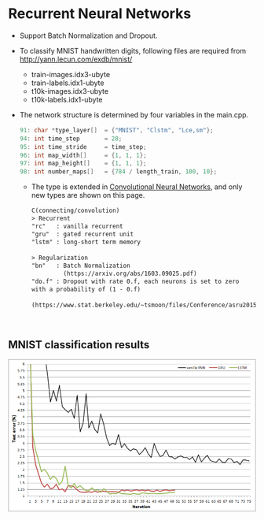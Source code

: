 # Recurrent Neural Networks
- Support Batch Normalization and Dropout.
- To classify MNIST handwritten digits, following files are required from http://yann.lecun.com/exdb/mnist/
  - train-images.idx3-ubyte
  - train-labels.idx1-ubyte
  - t10k-images.idx3-ubyte
  - t10k-labels.idx1-ubyte

- The network structure is determined by four variables in the main.cpp.

  ```C++
  91: char *type_layer[]  = {"MNIST", "Clstm", "Lce,sm"};
  94: int time_step       = 28;
  95: int time_stride     = time_step;
  96: int map_width[]     = {1, 1, 1};
  97: int map_height[]    = {1, 1, 1};
  98: int number_maps[]   = {784 / length_train, 100, 10};
  ```  
  - The type is extended in [Convolutional Neural Networks](https://github.com/paperrune/Neural-Networks/tree/master/Convolutional_Neural_Networks), and only new types are shown on this page.
 
  	```
    C(connecting/convolution)
    > Recurrent
    "rc"   : vanilla recurrent
    "gru"  : gated recurrent unit
    "lstm" : long-short term memory
   
    > Regularization
    "bn"   : Batch Normalization
             (https://arxiv.org/abs/1603.09025.pdf)
    "do.f" : Dropout with rate 0.f, each neurons is set to zero with a probability of (1 - 0.f)
             (https://www.stat.berkeley.edu/~tsmoon/files/Conference/asru2015.pdf)
	  ``` 
</br>

## MNIST classification results
![result](/Recurrent_Neural_Networks/result.PNG)
